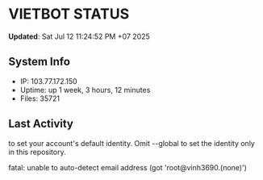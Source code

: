# VIETBOT STATUS
**Updated**: Sat Jul 12 11:24:52 PM +07 2025

## System Info
- IP: 103.77.172.150
- Uptime: up 1 week, 3 hours, 12 minutes
- Files: 35721

## Last Activity

to set your account's default identity.
Omit --global to set the identity only in this repository.

fatal: unable to auto-detect email address (got 'root@vinh3690.(none)')
